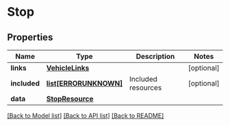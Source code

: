 # Stop

## Properties
Name | Type | Description | Notes
------------ | ------------- | ------------- | -------------
**links** | [**VehicleLinks**](VehicleLinks.md) |  | [optional] 
**included** | [**list[ERRORUNKNOWN]**](.md) | Included resources | [optional] 
**data** | [**StopResource**](StopResource.md) |  | 

[[Back to Model list]](../README.md#documentation-for-models) [[Back to API list]](../README.md#documentation-for-api-endpoints) [[Back to README]](../README.md)


